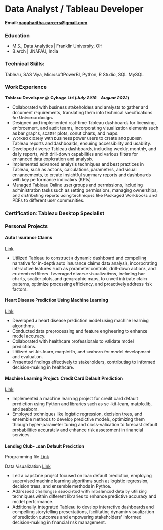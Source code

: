 # Data Analyst / Tableau Developer

#### Email: nagaharitha.careers@gmail.com

### Education
- M.S., Data Analytics	| Franklin University, OH
- B.Arch | JNAFAU, India

### Technical Skills: 
Tableau,  SAS Viya, MicrosoftPowerBI, Python, R Studio, SQL, MySQL

### Work Experience
**Tableau Developer @ Cybage Ltd (_July 2018 - August 2023_)**

- Collaborated with business stakeholders and analysts to gather and document requirements, translating them into technical specifications for Universe design.
- Designed and implemented real-time Tableau dashboards for licensing, enforcement, and audit teams, incorporating visualization elements such as bar graphs, scatter plots, donut charts, and maps.
- Worked closely with business power users to create and publish Tableau reports and dashboards, ensuring accessibility and usability.
- Developed diverse Tableau dashboards, including weekly, monthly, and daily reports, with drill-down capabilities and various filters for enhanced data exploration and analysis.
- Implemented advanced analysis techniques and best practices in Tableau, such as actions, calculations, parameters, and visual enhancements, to create insightful summary reports and dashboards with key performance indicators (KPIs).
- Managed Tableau Online user groups and permissions, including administration tasks such as setting permissions, managing ownerships, and distributing reports using techniques like Packaged Workbooks and PDFs to different user communities.

### Certification: Tableau Desktop Specialist

### Personal Projects
#### Auto Insurance Claims
[Link](https://public.tableau.com/app/profile/naga.haritha.kj/viz/AutoInsuranceClaims_17087485990960/AutoInsuarnceStory#1)
- Utilized Tableau to construct a dynamic dashboard and compelling narrative for in-depth auto insurance claims data analysis, incorporating interactive features such as parameter controls, drill-down actions, and customized filters. Leveraged diverse visualizations, including bar charts, scatter plots, and geographic maps, to unveil intricate claim patterns, optimize processing efficiency, and proactively address risk factors.

#### Heart Disease Prediction Using Machine Learning
[Link](https://github.com/naga-kj/portfolio/blob/main/Prediction_of_Heart_Disease_.ipynb)
- Developed a heart disease prediction model using machine learning algorithms.
- Conducted data preprocessing and feature engineering to enhance model accuracy.
- Collaborated with healthcare professionals to validate model predictions.
- Utilized sci-kit-learn, matplotlib, and seaborn for model development and evaluation.
- Presented findings effectively to stakeholders, contributing to informed decision-making in healthcare.
  
#### Machine Learning Project: Credit Card Default Prediction
[Link](https://github.com/naga-kj/portfolio/blob/main/Prediction_CreditCard_Default_Group3.ipynb) 
- Implemented a machine learning project for credit card default prediction using Python and libraries such as sci-kit-learn, matplotlib, and seaborn. 
- Employed techniques like logistic regression, decision trees, and ensemble methods to develop predictive models, optimizing them through hyper-parameter tuning and cross-validation to forecast default probabilities accurately and enhance risk assessment in financial services.

#### Lending Club- Loan Default Prediction
Programming file
[Link](https://github.com/naga-kj/portfolio/blob/main/FinalCopy_Loan_Default_Prediction_Kolike01_1.ipynb)

Data Visualization
[Link](https://public.tableau.com/app/profile/naga.haritha.kj/viz/LendingClub_LoanDefault_Final/Story1)
- Led a capstone project focused on loan default prediction, employing supervised machine learning algorithms such as logistic regression, decision trees, and ensemble methods in Python.
- Addressed challenges associated with imbalanced data by utilizing techniques within different libraries to enhance predictive accuracy and model performance.
- Additionally, integrated Tableau to develop interactive dashboards and compelling storytelling presentations, facilitating dynamic visualization of prediction outcomes and empowering stakeholders' informed decision-making in financial risk management.
